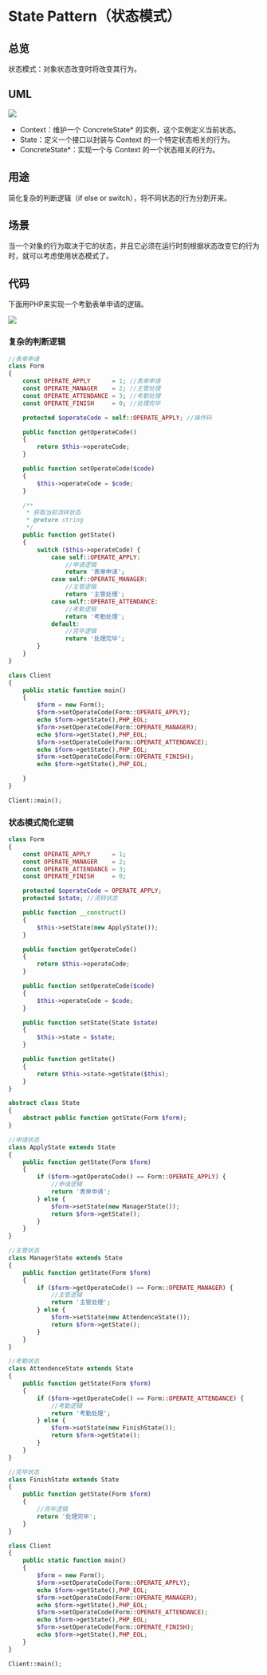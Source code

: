# State Pattern（状态模式）

## 总览

状态模式：对象状态改变时将改变其行为。

## UML

<img src='https://yuml.me/diagram/nofunky/class/[Context%7C%7C+Request()],[State%7C%7C+Handle()],[ConcreteStateA%7C%7C+Handle()],[ConcreteStateB%7C%7C+Handle()],[ConcreteStateC%7C%7C+Handle()],[Context]%3C%3E-%3E[State],[State]%5E-[ConcreteStateA],[State]%5E-[ConcreteStateB],[State]%5E-[ConcreteStateC]'>

- Context：维护一个 ConcreteState* 的实例，这个实例定义当前状态。
- State：定义一个接口以封装与 Context 的一个特定状态相关的行为。
- ConcreteState*：实现一个与 Context 的一个状态相关的行为。

## 用途

简化复杂的判断逻辑（if else or switch），将不同状态的行为分割开来。

## 场景

当一个对象的行为取决于它的状态，并且它必须在运行时刻根据状态改变它的行为时，就可以考虑使用状态模式了。

## 代码

下面用PHP来实现一个考勤表单申请的逻辑。

<img src='http://g.gravizo.com/g?
digraph G { main -> parse -> execute; main -> init; main -> cleanup; execute -> make_string; execute -> printf init -> make_string; main -> printf; execute -> compare; }
'>

### 复杂的判断逻辑

```php
//表单申请
class Form
{
    const OPERATE_APPLY      = 1; //表单申请
    const OPERATE_MANAGER    = 2; //主管处理
    const OPERATE_ATTENDANCE = 3; //考勤处理
    const OPERATE_FINISH     = 0; //处理完毕

    protected $operateCode = self::OPERATE_APPLY; //操作码

    public function getOperateCode()
    {
        return $this->operateCode;
    }

    public function setOperateCode($code)
    {
        $this->operateCode = $code; 
    }

    /**
     * 获取当前流转状态
     * @return string
     */
    public function getState()
    {
        switch ($this->operateCode) {
            case self::OPERATE_APPLY:
                //申请逻辑
                return '表单申请';
            case self::OPERATE_MANAGER:
                //主管逻辑
                return '主管处理';
            case self::OPERATE_ATTENDANCE:
                //考勤逻辑
                return '考勤处理';
            default:
                //完毕逻辑
                return '处理完毕';
        }
    }   
}

class Client
{
    public static function main()
    {
        $form = new Form();
        $form->setOperateCode(Form::OPERATE_APPLY);
        echo $form->getState(),PHP_EOL;
        $form->setOperateCode(Form::OPERATE_MANAGER);
        echo $form->getState(),PHP_EOL;
        $form->setOperateCode(Form::OPERATE_ATTENDANCE);
        echo $form->getState(),PHP_EOL;
        $form->setOperateCode(Form::OPERATE_FINISH);
        echo $form->getState(),PHP_EOL;

    }
}

Client::main();
```

### 状态模式简化逻辑

```php
class Form
{
    const OPERATE_APPLY      = 1;
    const OPERATE_MANAGER    = 2;
    const OPERATE_ATTENDANCE = 3;
    const OPERATE_FINISH     = 0;

    protected $operateCode = OPERATE_APPLY;
    protected $state; //流转状态

    public function __construct()
    {
        $this->setState(new ApplyState());  
    }

    public function getOperateCode()
    {
        return $this->operateCode;
    }

    public function setOperateCode($code)
    {
        $this->operateCode = $code; 
    }

    public function setState(State $state)
    {
        $this->state = $state;
    }

    public function getState()
    {
        return $this->state->getState($this);
    }
}

abstract class State
{
    abstract public function getState(Form $form);
}

//申请状态
class ApplyState extends State
{
    public function getState(Form $form)
    {
        if ($form->getOperateCode() == Form::OPERATE_APPLY) {
            //申请逻辑 
            return '表单申请';
        } else {
            $form->setState(new ManagerState());            
            return $form->getState();
        }
    }    
}

//主管状态
class ManagerState extends State
{
    public function getState(Form $form)
    {
        if ($form->getOperateCode() == Form::OPERATE_MANAGER) {
            //主管逻辑
            return '主管处理';
        } else {
            $form->setState(new AttendenceState());
            return $form->getState();
        }
    }
}

//考勤状态
class AttendenceState extends State
{
    public function getState(Form $form)
    {
        if ($form->getOperateCode() == Form::OPERATE_ATTENDANCE) {
            //考勤逻辑
            return '考勤处理';    
        } else {
            $form->setState(new FinishState());
            return $form->getState();
        }
    }
}

//完毕状态
class FinishState extends State
{
    public function getState(Form $form)
    {
        //完毕逻辑
        return '处理完毕';
    }
}

class Client
{
    public static function main()
    {
        $form = new Form();
        $form->setOperateCode(Form::OPERATE_APPLY);
        echo $form->getState(),PHP_EOL;
        $form->setOperateCode(Form::OPERATE_MANAGER);
        echo $form->getState(),PHP_EOL;
        $form->setOperateCode(Form::OPERATE_ATTENDANCE);
        echo $form->getState(),PHP_EOL;
        $form->setOperateCode(Form::OPERATE_FINISH);
        echo $form->getState(),PHP_EOL;
    }
}

Client::main();
```
